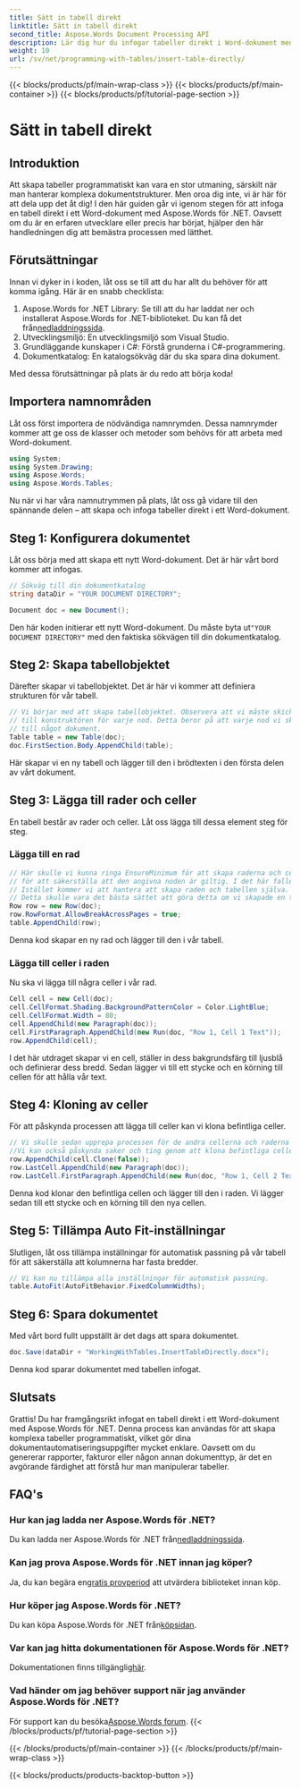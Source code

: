 ```yaml
---
title: Sätt in tabell direkt
linktitle: Sätt in tabell direkt
second_title: Aspose.Words Document Processing API
description: Lär dig hur du infogar tabeller direkt i Word-dokument med Aspose.Words för .NET. Följ vår detaljerade, steg-för-steg-guide för att effektivisera ditt dokumentskapande.
weight: 10
url: /sv/net/programming-with-tables/insert-table-directly/
---
```


{{< blocks/products/pf/main-wrap-class >}}
{{< blocks/products/pf/main-container >}}
{{< blocks/products/pf/tutorial-page-section >}}

# Sätt in tabell direkt

## Introduktion
Att skapa tabeller programmatiskt kan vara en stor utmaning, särskilt när man hanterar komplexa dokumentstrukturer. Men oroa dig inte, vi är här för att dela upp det åt dig! I den här guiden går vi igenom stegen för att infoga en tabell direkt i ett Word-dokument med Aspose.Words för .NET. Oavsett om du är en erfaren utvecklare eller precis har börjat, hjälper den här handledningen dig att bemästra processen med lätthet.

## Förutsättningar

Innan vi dyker in i koden, låt oss se till att du har allt du behöver för att komma igång. Här är en snabb checklista:

1.  Aspose.Words for .NET Library: Se till att du har laddat ner och installerat Aspose.Words for .NET-biblioteket. Du kan få det från[nedladdningssida](https://releases.aspose.com/words/net/).
2. Utvecklingsmiljö: En utvecklingsmiljö som Visual Studio.
3. Grundläggande kunskaper i C#: Förstå grunderna i C#-programmering.
4. Dokumentkatalog: En katalogsökväg där du ska spara dina dokument.

Med dessa förutsättningar på plats är du redo att börja koda!

## Importera namnområden

Låt oss först importera de nödvändiga namnrymden. Dessa namnrymder kommer att ge oss de klasser och metoder som behövs för att arbeta med Word-dokument.

```csharp
using System;
using System.Drawing;
using Aspose.Words;
using Aspose.Words.Tables;
```

Nu när vi har våra namnutrymmen på plats, låt oss gå vidare till den spännande delen – att skapa och infoga tabeller direkt i ett Word-dokument.

## Steg 1: Konfigurera dokumentet

Låt oss börja med att skapa ett nytt Word-dokument. Det är här vårt bord kommer att infogas.

```csharp
// Sökväg till din dokumentkatalog
string dataDir = "YOUR DOCUMENT DIRECTORY";

Document doc = new Document();
```

 Den här koden initierar ett nytt Word-dokument. Du måste byta ut`"YOUR DOCUMENT DIRECTORY"` med den faktiska sökvägen till din dokumentkatalog.

## Steg 2: Skapa tabellobjektet

Därefter skapar vi tabellobjektet. Det är här vi kommer att definiera strukturen för vår tabell.

```csharp
// Vi börjar med att skapa tabellobjektet. Observera att vi måste skicka dokumentobjektet
// till konstruktören för varje nod. Detta beror på att varje nod vi skapar måste tillhöra
// till något dokument.
Table table = new Table(doc);
doc.FirstSection.Body.AppendChild(table);
```

Här skapar vi en ny tabell och lägger till den i brödtexten i den första delen av vårt dokument.

## Steg 3: Lägga till rader och celler

En tabell består av rader och celler. Låt oss lägga till dessa element steg för steg.

### Lägga till en rad

```csharp
// Här skulle vi kunna ringa EnsureMinimum för att skapa raderna och cellerna åt oss. Denna metod används
// för att säkerställa att den angivna noden är giltig. I det här fallet bör en giltig tabell ha minst en rad och en cell.
// Istället kommer vi att hantera att skapa raden och tabellen själva.
// Detta skulle vara det bästa sättet att göra detta om vi skapade en tabell i en algoritm.
Row row = new Row(doc);
row.RowFormat.AllowBreakAcrossPages = true;
table.AppendChild(row);
```

Denna kod skapar en ny rad och lägger till den i vår tabell.

### Lägga till celler i raden

Nu ska vi lägga till några celler i vår rad. 

```csharp
Cell cell = new Cell(doc);
cell.CellFormat.Shading.BackgroundPatternColor = Color.LightBlue;
cell.CellFormat.Width = 80;
cell.AppendChild(new Paragraph(doc));
cell.FirstParagraph.AppendChild(new Run(doc, "Row 1, Cell 1 Text"));
row.AppendChild(cell);
```

I det här utdraget skapar vi en cell, ställer in dess bakgrundsfärg till ljusblå och definierar dess bredd. Sedan lägger vi till ett stycke och en körning till cellen för att hålla vår text.

## Steg 4: Kloning av celler

För att påskynda processen att lägga till celler kan vi klona befintliga celler.

```csharp
// Vi skulle sedan upprepa processen för de andra cellerna och raderna i tabellen.
//Vi kan också påskynda saker och ting genom att klona befintliga celler och rader.
row.AppendChild(cell.Clone(false));
row.LastCell.AppendChild(new Paragraph(doc));
row.LastCell.FirstParagraph.AppendChild(new Run(doc, "Row 1, Cell 2 Text"));
```

Denna kod klonar den befintliga cellen och lägger till den i raden. Vi lägger sedan till ett stycke och en körning till den nya cellen.

## Steg 5: Tillämpa Auto Fit-inställningar

Slutligen, låt oss tillämpa inställningar för automatisk passning på vår tabell för att säkerställa att kolumnerna har fasta bredder.

```csharp
// Vi kan nu tillämpa alla inställningar för automatisk passning.
table.AutoFit(AutoFitBehavior.FixedColumnWidths);
```

## Steg 6: Spara dokumentet

Med vårt bord fullt uppställt är det dags att spara dokumentet.

```csharp
doc.Save(dataDir + "WorkingWithTables.InsertTableDirectly.docx");
```

Denna kod sparar dokumentet med tabellen infogat.

## Slutsats

Grattis! Du har framgångsrikt infogat en tabell direkt i ett Word-dokument med Aspose.Words för .NET. Denna process kan användas för att skapa komplexa tabeller programmatiskt, vilket gör dina dokumentautomatiseringsuppgifter mycket enklare. Oavsett om du genererar rapporter, fakturor eller någon annan dokumenttyp, är det en avgörande färdighet att förstå hur man manipulerar tabeller.

## FAQ's

### Hur kan jag ladda ner Aspose.Words för .NET?
 Du kan ladda ner Aspose.Words för .NET från[nedladdningssida](https://releases.aspose.com/words/net/).

### Kan jag prova Aspose.Words för .NET innan jag köper?
 Ja, du kan begära en[gratis provperiod](https://releases.aspose.com/) att utvärdera biblioteket innan köp.

### Hur köper jag Aspose.Words för .NET?
Du kan köpa Aspose.Words för .NET från[köpsidan](https://purchase.aspose.com/buy).

### Var kan jag hitta dokumentationen för Aspose.Words för .NET?
 Dokumentationen finns tillgänglig[här](https://reference.aspose.com/words/net/).

### Vad händer om jag behöver support när jag använder Aspose.Words för .NET?
 För support kan du besöka[Aspose.Words forum](https://forum.aspose.com/c/words/8).
{{< /blocks/products/pf/tutorial-page-section >}}

{{< /blocks/products/pf/main-container >}}
{{< /blocks/products/pf/main-wrap-class >}}

{{< blocks/products/products-backtop-button >}}
